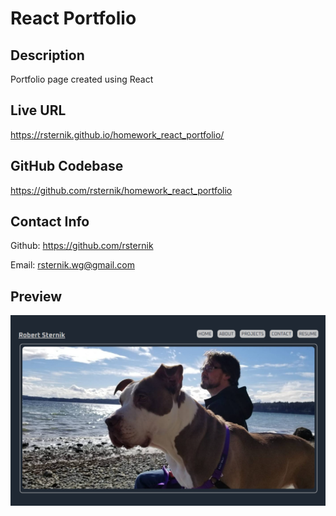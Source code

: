 # React Portfolio

## Description
Portfolio page created using React

## Live URL
https://rsternik.github.io/homework_react_portfolio/

## GitHub Codebase
https://github.com/rsternik/homework_react_portfolio

## Contact Info
Github: https://github.com/rsternik

Email: rsternik.wg@gmail.com

## Preview

![](src/assets/img/preview.png)